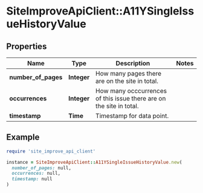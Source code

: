 # SiteImproveApiClient::A11YSingleIssueHistoryValue

## Properties

| Name | Type | Description | Notes |
| ---- | ---- | ----------- | ----- |
| **number_of_pages** | **Integer** | How many pages there are on the site in total. |  |
| **occurrences** | **Integer** | How many occcurrences of this issue there are on the site in total. |  |
| **timestamp** | **Time** | Timestamp for data point. |  |

## Example

```ruby
require 'site_improve_api_client'

instance = SiteImproveApiClient::A11YSingleIssueHistoryValue.new(
  number_of_pages: null,
  occurrences: null,
  timestamp: null
)
```

